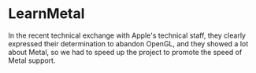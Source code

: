 # LearnMetal
 In the recent technical exchange with Apple's technical staff, they clearly expressed their determination to abandon OpenGL, and they showed a lot about Metal, so we had to speed up the project to promote the speed of Metal support.

